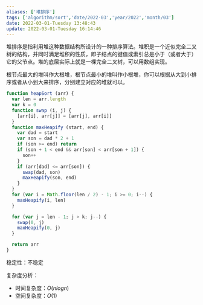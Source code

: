 ```yaml
---
aliases: ['堆排序']
tags: ['algorithm/sort','date/2022-03','year/2022','month/03']
date: 2022-03-01-Tuesday 13:48:43
update: 2022-03-01-Tuesday 16:14:46
---
```


堆排序是指利用堆这种数据结构所设计的一种排序算法。堆积是一个近似完全二叉树的结构，并同时满足堆积的性质，即子结点的键值或索引总是小于（或者大于）它的父节点。堆的底层实际上就是一棵完全二叉树，可以用数组实现。

根节点最大的堆叫作大根堆，根节点最小的堆叫作小根堆，你可以根据从大到小排序或者从小到大来排序，分别建立对应的堆就可以。

```js
function heapSort (arr) {
  var len = arr.length
  var k = 0
  function swap (i, j) {
    [arr[i], arr[j]] = [arr[j], arr[i]]
  }
  function maxHeapify (start, end) {
    var dad = start
    var son = dad * 2 + 1
    if (son >= end) return
    if (son + 1 < end && arr[son] < arr[son + 1]) {
      son++
    }
    if (arr[dad] <= arr[son]) {
      swap(dad, son)
      maxHeapify(son, end)
    }
  }
  for (var i = Math.floor(len / 2) - 1; i >= 0; i--) {
    maxHeapify(i, len)
  }

  for (var j = len - 1; j > k; j--) {
    swap(0, j)
    maxHeapify(0, j)
  }

  return arr
}
```

稳定性：不稳定

复杂度分析：

- 时间复杂度：$O(nlogn)$
- 空间复杂度：$O(1)$
